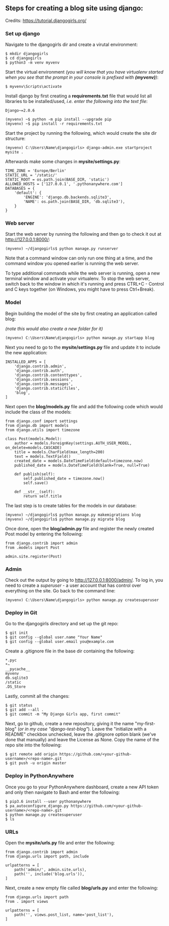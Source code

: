 ## Steps for creating a blog site using django:
Credits: https://tutorial.djangogirls.org/

### Set up django
Navigate to the djangogirls dir and create a virutal environment:
```
$ mkdir djangogirls
$ cd djangogirls
$ python3 -m venv myvenv
```
Start the virtual environment 
*(you will know that you have virtualenv started when you see that the prompt in your console is prefixed with **(myvenv)**)*:
```
$ myvenv\Scripts\activate
```
Install django by first creating a **requirements.txt** file that would list all libraries to be installed/used, *i.e. enter the following into the text file*:
```
Django~=2.0.6
```
```
(myvenv) ~$ python -m pip install --upgrade pip
(myvenv) ~$ pip install -r requirements.txt
```
Start the project by running the following, which would create the site dir structure:
```
(myvenv) C:\Users\Name\djangogirls> django-admin.exe startproject mysite .
```
Afterwards make some changes in **mysite/settings.py**:
```
TIME_ZONE = 'Europe/Berlin'
STATIC_URL = '/static/'
STATIC_ROOT = os.path.join(BASE_DIR, 'static')
ALLOWED_HOSTS = ['127.0.0.1', '.pythonanywhere.com']
DATABASES = {
    'default': {
        'ENGINE': 'django.db.backends.sqlite3',
        'NAME': os.path.join(BASE_DIR, 'db.sqlite3'),
    }
}
```
### Web server
Start the web server by running the following and then go to check it out at http://127.0.0.1:8000/:
```
(myvenv) ~/djangogirls$ python manage.py runserver
```
Note that a command window can only run one thing at a time, and the command window you opened earlier is running the web server. 

To type additional commands while the web server is running, open a new terminal window and activate your virtualenv. To stop the web server, switch back to the window in which it's running and press CTRL+C - Control and C keys together (on Windows, you might have to press Ctrl+Break).

### Model
Begin building the model of the site by first creating an application called blog:

*(note this would also create a new folder for it)*
```
(myvenv) C:\Users\Name\djangogirls> python manage.py startapp blog
```
Next you need to go to the **mysite/settings.py** file and update it to include the new application:
```
INSTALLED_APPS = [
    'django.contrib.admin',
    'django.contrib.auth',
    'django.contrib.contenttypes',
    'django.contrib.sessions',
    'django.contrib.messages',
    'django.contrib.staticfiles',
    'blog',
]
```
Next open the **blog/models.py** file and add the following code which would include the class of the models:
```
from django.conf import settings
from django.db import models
from django.utils import timezone

class Post(models.Model):
    author = models.ForeignKey(settings.AUTH_USER_MODEL, on_delete=models.CASCADE)
    title = models.CharField(max_length=200)
    text = models.TextField()
    created_date = models.DateTimeField(default=timezone.now)
    published_date = models.DateTimeField(blank=True, null=True)

    def publish(self):
        self.published_date = timezone.now()
        self.save()

    def __str__(self):
        return self.title
```       
The last step is to create tables for the models in our database:
```
(myvenv) ~/djangogirls$ python manage.py makemigrations blog
(myvenv) ~/djangogirls$ python manage.py migrate blog
```
Once done, open the **blog/admin.py** file and register the newly created Post model by entering the following:
```
from django.contrib import admin
from .models import Post

admin.site.register(Post)
```
### Admin
Check out the output by going to http://127.0.0.1:8000/admin/. To log in, you need to create a *superuser* - a user account that has control over everything on the site. Go back to the command line:
```
(myvenv) C:\Users\Name\djangogirls> python manage.py createsuperuser
```

### Deploy in Git
Go to the djangogirls directory and set up the git repo:
```
$ git init
$ git config --global user.name "Your Name"
$ git config --global user.email you@example.com
```
Create a .gitignore file in the base dir containing the following:
```
*.pyc
*~
__pycache__
myvenv
db.sqlite3
/static
.DS_Store
```
Lastly, commit all the changes:
```
$ git status
$ git add --all .
$ git commit -m "My Django Girls app, first commit"
```
Next, go to github, create a new repository, giving it the name "my-first-blog" (*or in my case "django-test-blog"*). Leave the "initialize with a README" checkbox unchecked, leave the .gitignore option blank (we've done that manually) and leave the License as None. Copy the name of the repo site into the following:
```
$ git remote add origin https://github.com/<your-github-username>/<repo-name>.git
$ git push -u origin master
```
### Deploy in PythonAnywhere
Once you go to your PythonAnywhere dashboard, create a new API token and only then navigate to Bash and enter the following:
```
$ pip3.6 install --user pythonanywhere
$ pa_autoconfigure_django.py https://github.com/<your-github-username>/<repo-name>.git
$ python manage.py createsuperuser
$ ls
```
### URLs
Open the **mysite/urls.py** file and enter the following:
```
from django.contrib import admin
from django.urls import path, include

urlpatterns = [
    path('admin/', admin.site.urls),
    path('', include('blog.urls')),
]
```
Next, create a new empty file called **blog/urls.py** and enter the following:
```
from django.urls import path
from . import views

urlpatterns = [
    path('', views.post_list, name='post_list'),
]
```
